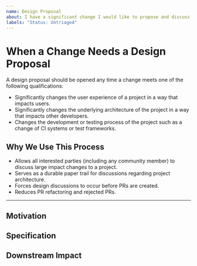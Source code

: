 ```yaml
---
name: Design Proposal
about: I have a significant change I would like to propose and discuss before starting
labels: "Status: Untriaged"
---
```


# When a Change Needs a Design Proposal

A design proposal should be opened any time a change meets one of the following qualifications:

- Significantly changes the user experience of a project in a way that impacts users.
- Significantly changes the underlying architecture of the project in a way that impacts other developers.
- Changes the development or testing process of the project such as a change of CI systems or test frameworks.

## Why We Use This Process

- Allows all interested parties (including any community member) to discuss large impact changes to a project.
- Serves as a durable paper trail for discussions regarding project architecture.
- Forces design discussions to occur before PRs are created.
- Reduces PR refactoring and rejected PRs.

---

<!---  Proposal description and rationale.  -->

## Motivation

<!---
    As a <<user_profile>>,
    I want to <<functionality>>,
    so that <<benefit>>.
 -->

## Specification

<!---  A detailed description of the planned implementation. -->

## Downstream Impact

<!---  Which other tools will be impacted by this work?  -->